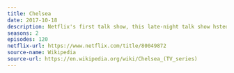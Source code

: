 ```yaml
---
title: Chelsea
date: 2017-10-18
description: Netflix's first talk show, this late-night talk show hsted by Chelsea Handler streamed worldwide.
seasons: 2
episodes: 120
netflix-url: https://www.netflix.com/title/80049872
source-name: Wikipedia  
source-url: https://en.wikipedia.org/wiki/Chelsea_(TV_series)
---
```


